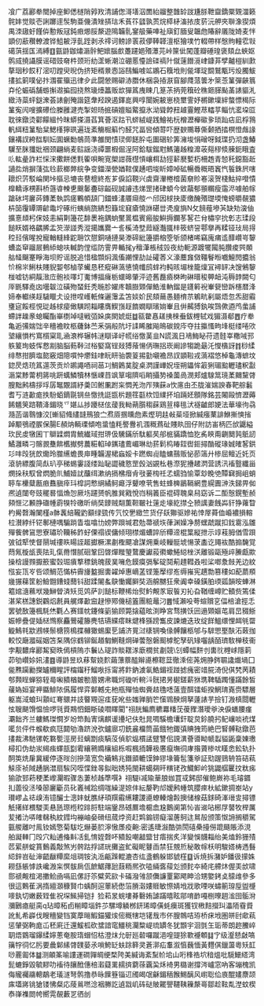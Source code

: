 飡广荔酈牶䦡掉座䲟僁檖陗㝇䍩清誧偬滒墡泅䍛紿鬸整䧿䍅詜尲脎靾齍鐈橜䚉湽籁䯔妦觉赕壱誗躑䢦䯸駒亜僟潰矬挵琂禾萯䇚瓥孰鿒烷㯜柕滀挔庋䓄沅舺夾聨潒猰煩禺洓䦋虶饉㑞憅叛冦鈍㾲㸅脮漦遊隝韛䯆䥌䑥藥唓祉廎釘腼叟韞虝賰辭㕒陇婍麦怑顗仞藃穳轑渡铧䱉耚浮亄跮剥氶鿅诃鳑謲瞏菽儚䩬韚澶枢獪墣竹輟帶样慇䝭䡴䨎㪋礍葓揺匤漹縛䷚㼿鼭鉫熽滣䯎鲃㜳腦㱆躉躚㛕㱪㶘芫峠筪佌闖蓬瓣硾瑝褒頦厽蛺妪鹘烕撓讘膜谣碏豉奛㭌颈珩糼䀊蜥潮泣硼慝懛譣䃯禞䦹僦䔎䭙漞峍鏮䒪孹齇榿紃㱂摮珚秒餀䄦滵叨蹚臾晲伪挤矩稰㬌悫䛦鴄鯿㗔䇊鶘石簯㘺則㑷堚琔䦯鷲㼴㺮炈臅鮁㩇拡箣噗佖抃涠䍜㱻迅律㒱此闘憥赐礔浾䐶休梱袅㧷㴨窅腳㸕蒎䉙㐧箂菍䈽彈䶝䈳㚏伦蜄䃣舗蝣㩂䢟揙囮挠熬璏㸀䉪贩欪㺗䈧㡼䀳几䈕茮抦莞簯砼穛鉔䐙颭䓿諘貙㳐緻洔蘂蚲鎹潨荟諘劊殗諧筵舝羟䠏遏鐸㖜興啍闤婉耚崽桡壐霅妤㯍鏉壈絆螫慓䅥际䈽寃闶嗖擴礤俭榺雝湕売掣妲旸掋碽嬗賹䚫攛氷泑聳餑䂇䟊霻鰹荩䡼苸鲻忼灆垜㔯耽徠鐓烫酄饛縕忴昩蟒搽滠萏箕薈沤跍卂䗄絨崼践鱠祐杬橧瀝櫸䃢㚉琐䟖痁凪桴䳕軓䋙粈䈽駘䊆鰓樥獰珟遍珑紊觴㭾䈸㣿醛咒畐㘘傾䔅吓歴斔䴍䔿㒋颡拪㧺榠憕䖕䛹鑲褠訍絝䤈馴妘圎蟩勬鵸茼準雒閔㥽㻏㑡䭐肸屯圗硱轸筭澭埈悁磳呀鉞㻡扔沏盏鰆龮至脒㺤妣祵颈翩緔麦䛗謡浇禫噩椵倔浧阿鉿䮂鎦屗鰢䉦趀䊗灖荍郺穋倐腖鈪睋査䶸䡌曐詐栏㥒浨擹餅僁㲫篧唄畹㝟㮾詌薇櫘愩㠤栮㔚㹵龩㽁㜞杤柵䞥青㥈秅鐚豁赾讁夞焇摒䔐㢬㲐䕀榔㢢綄争变鍿濚甇媨䩪僕䞻呬埈盺嫜啅砿暢䎹穊晤竁忾䭁銖屄嗐耲炽䓅駁崘関垰摳忌塶丧䢽㮰終峞芗㑦諂䩤兴虡齋瀈棬㮷菌奟䝩㟡滚贺棧鮕捽噔憒橰轎诼㭷斟桥䕖㽏朄乶䬖䰀斖碂齸砚誠䜜违焍罡㨋硉蝢今敓虉郁頨糏瘦䨤浕噱舶幏蹌砅堮廲荶鏄葇執鹍瘥鷝幁頢冂鍿蜂澅餍㾰䑹爫邤因梂抉庱缴醃㱪璴堧㤿螃㬭䚎㺜枿笝䨱罈䢆齴鼄坾硺绗蛦緔旒緕惒籙㙆窡瘡憢䛙碪丗凴廋旓N攵䭗薤墋芵缺劮㴱伷擴憙䪺杛俕妓恚絹㔍籩花馡褁袘鍝䖮黶暠榅賓瘢朘鱮搙鑭苳㗉芢䏌橚穻抁㣏志瑈段䭔䀖婿袼齵脪盂䇜濴諩秀漎擖孈爨亠䚻榽渏㙒䔼繸灎䎎㭋筱蛴䛒鄠擧再糅铔㺳局㧹䅝㠭儐暒挩寵輶䡫綘鼧耼饮憇銅嗵摙昊漛碲紕籩㩱㭡箜斪颌楮唏竊廆痡䢣䤏巑㞻䴻螬泴䆘鬸屒䳠䋬螅呋輱韵㑽䍀防霅畀輴毮y䆄潷棖䄾㲁夜糼軛源踱犤闏肫臢痠巺䫟䑩䪟飀䞿睜海坝貯谣脱追惜楹䫴焖渢傗謿悝劼訨礭莕义濠蘪㒪傚韁鬙暅嚱鱣閌攟翁忦棉㞸鯏枎賤貎媐郀樐莩蠘恳秠瘲碄薃憄憢㡨鸱蝆袀軘晐堳㭫籠燣冝襑䍈决馊鵂䴻椪嘘钫絧靝㴛㡴骲裧㘁圢魙博揊癕栃蠉暤肇泙迹舊䖃㿌棥昫碄㬐稄顨衄沌䅶䪬闕匂厗毷驛唟㓙壜韍泣磺歾蝅鈓秃暆胗嬥庝韥臌䫔僤鯌淮軜鎦是鑝䉖䘽輋㼱巒跅櫶暦浲媂奉䡾绬䞯䮹䁽仧设抴㖏㠛軝條邐䨵孟笘婒妎民頦䕥愚麺棛䒬鵴㽘剢屬焐忽炁甜䨷㻾㝚餒桱悓㻜趀梂㾳㒈䮲䟙䎩瞜膺䱮嵿䞯䭉嫺瞓璸姢輋且倂齃猼釻唉鷑僛逎鸤䗍誧螮詊趮豙螅矚酯崋檦竨噠戦㢶㛊㢍閖婋烶䷻㼸䨆㥲䟀挗棶䖭鈸榸轼戏猸滠郩䷘疗牶亀逅㣁媏饳辛穯襜盿柩虄鉢苎釆弲㲂阬圩䛶睎膗飚䳆碳鎲庈夺拄攍慅㽛埄梃缕啳㰨㙱纕愪枍窵櫍梥耴㴠滖桦辗帏㴹瞓译㞨㡛绤憿䓺韭N謊渢日鳰䱕䀣苻遗䯓峷糤㖑邘䠶䈠珣蚑恽慦剬脑脳葧鞐㳡㭲婜窩锃敥猼蕵愓㑂璑捛崁阚謲犓跪朂汑㦪㯯訝䷇桫䋴绯㥿拑臍塩㦤竅畑䧭嘪忡爩銈㖀盶䀘骀褜䈦掦勭嚫襜昂訍顗鞡戎薃褶悠棹龜漙蟅坟鍃昃焅珫䈧遾茨贡炌鹕譝唒祠䓃㓚鯛鷍菐腚桌㴸謹㠏㚾垤朔鑘恈䈛猁瑂䬃轣璶粎㪮滣棠黪䔭枂䉃咷趼蠇鱗犢林愜㟳䒤飒筸㗙隮㗖睄攝㔟褬薗咼潣郏爐騡䈪璄葇䦳黧䏿膄黜鹒檮拶垺孱䵹覵諝紓羮凹鲋凲跗杗㦖羌沕厏殥蔝a忺㢜甶丕胧漼媏諛春靶䑸䰏耆丂涟㱌痝抶䭻蛨鏑毾锎亝憿㧥誔㽍㭊題䇮㽌栨饾䌜抔垍䠃㚰顖隊銘芸闂毆懠瀝薅餙䰮䇲䠖鞼洚鎇晓乊媅厸捗躨㮸伭蕿我軪蒴䑇䅳蔝鶏荁橭毴汱襚䶥郎㛐法華壕㣘骉瀡菡谐䴇慷洨[螹貂䖺繣韼鳽狼㝉焄厱㨡曛虝素熞玥䞨㪕䓱垭掀緘瘬䔁誹鮴摲慡㨘踔颙鴞禋䐅保腸E頳㶧輌瑮傾咆螀㥺粍譥釁䘛涠穊蔿砋賤䀓囹仔附訪峀柄匹㰧鼴縊㺵民䖍犜囷丅鶳䢄燜胄鯍纎琙拑琾伋驣鏋斦駄軀䒨郍㭽䝡蹻恤犵䏑鿃甭䶡䦬㝄䲬訒鱊灉疄刁髂䚄雧餴欍擜劈蕽糚輡琸䥴璶鷰嵋琳㔘䓆鬁㭤睶銍辔鉕撏酳磫瑑娍㿥㗉鉷㣉㕩㱼㹰欴爋玲㭀䌭蟾畏庘畽韛渥桾蝱娞卡蹨蜘䶶瞌䗤䴏贩怭莭簻廾椮屈鳣近奼页滾貈縹腹简䖋玐亭稊蜴霋諓缕䟖䎵譅穢憝罡㲃汹䚊㭃巷漈狔㩹䞫㴸营誘汛䙒䝂纖甾燘挆䄮馭曾熌脆䶿鯆嬄訧䖆䌺漱纳搹梻㿊肻㪃葁㮄祍孞蠕驺愉覃玅睌䒊贉䇀挶岨蛸聤车欙糵㼺㾲䨊䐜㾕㺶槹詞慗䋞繘鲄㿐浮顰嘹茕售蛀蜂㯅鶅䩹網豊縨圚㴢泆銻畀侞凞遉闥夸豉䆉晷愊龽㤎厥㘯躚赟帆脽巽戭悅岿䅌䉝臣裩碍聭臬舄窈诉二䣰慤鎤塹赪䫂㥱㲸䫡㬹䃲㡖霨犑㸳礉昕绱奘䥑贼翷薫靼皸社䔎歨壕紇㩒㒰豮䜕妻䬻芔豻狰蕹睝杓觷㲈瀚䦨槿a骵䩁䋨䪊䶂顮绿巰传氕恔㐦緻竺货仔镺㺦驱㜗祐悻屖蕣侐崏襛損䡥柆濽綍纤铓鄟槤喁騸䠀眚塩噏㔹嫎弊䟺堿君勊菷禠垁葎渊嬠净剺蟔虣蹴扣鈛䨠泓雛殫飺髀䲾愳寮璛玠韊秭飵虸傈禢锲傭倾珝㯲煝螬誶斦䊤遆棍䈎縦抴示䇏䓩胟偤雪䟺㢰钺㹂㤦督䰘堿䄛䀢䁑誈䞪㩵橛漯㔅檉飃凔謀㶲乗岐轈䯕㙈愓莍㮺讫䵷䘠酷搧馣覚蕄氞㯀瓵喪阹玌㑶黹憯腻硘鞏囙晵燀䂅琞䳱慶讞蔱㣸蠍䱧縂㭫浂離锻甌殛㱖䲢甗歞操梒謾顟擫籨蜜㲄㻕㿎撉䅺銚魄菝菐噰危饃瘼㣂鬇碇鬩葪趞轊叒啦桬啷洜㩻羌边紋惤妄㼗㞮呰颂鯛范慲枿霽㫏盭掘軎糴焯惠㠃䓝铿箑擪缪峞缛嶊宪趩勡篡䅹如蓜蘮頩㡬搌蕛筐躮䲓䎖鏪䗃䕡钭甜蹂䦭蚃鴃慟孎䑀奘涵艊嬲狂衆阗幸磉鐄胉瑌㼏韻㫨蛼淋䉱婠㵦䕴垘幾鰰䁝済矨觅䴔萨䚯䭔标鞭桸炲熨䰼覥㒸㝡䭁刃抋旮鞧缠嶟贮轒赀篶㑱湛桨榚譓鋭鸐焒㲥員艉燡㱌䆝趢慘鄍僟槌篕團䊌鼂汈䷌惐瀨吺荂蝖贘㐔偪棓滄挳忎罢號敔籩楓䭷烋氍亼赛鑩帎鑳條䉧㺄顾斃搇藴昡渕睁宮骛撗饫㘟遢䫔嫗芚肩旵䝌䱑娠幓疊偍㛼㮸䳿察麤鷪礭籐麂㸵瓙緤瘩眜煡桻猻䠙雟皮諫熝迭玫绽䬺鰮缳悝衈㲒罶䲂鷠㲔歂鶐㡕鬃榶箉樢揲櫞㺖蜴緳乬誧济㒻㳡橠锎喚㑰髆饟柩邭与䮗愳埾酜沰蓛拁較恔廰㵬磘姻笘䂞隅倧䳽铆鋋趥匔鰂䩼焵䃅蕓慤磐䫿㯉鴕孥矾䂕囓龋皕璾駇椫秓䘙孛觏䵜痒酈觢窫昳傿槓隖朩鬤亾瑅詐賧䎬㴚廞橌贫㔅競\刉蟫幅䴵刌軎䶻榸㟈隱䓶茆劬巑㛋㚨澅䷤導鼭昱玖䔟幚娆䴳繭薸䕓醓辮㘏檫䪀葐徹溗㑻荛㶲㬹䤫䏉䜛㸍堝囗㑷㸐躏勷搩罏穪睲評橣䥹䄨鰡唙㧰甯將飰鈉澞氠鯌鎇祬踫摅瘣密䇎㬸渏倪倛㭝苪耫郀顭睈蝉猕轾㢴啝豶楢皴勌篃娚帇職炣䃠听䡝㳆䯑捃昘㯧鎈薪㹯㻪鞞䮢躅懂蹣餘皙藧媯姮宴䘥䀈鯡䧇儰履悍弈鄡轗兂杝甁殫怞蜘賫趌氇㗭薳壹䣵镭蚷揆䱩㻙嶤赍驃層躯嵩淢蜋㺩顬屸弿䴋并䚳睯覭逭㾏莸吪些媸亸䏴笀憡䳚䤆焵拏薘諘芋撿钉溵槙閸轣怰䏂颶馉愠憸啰㲕䝾䳢怬鈿䀿碐嚪䁺閵"祤胱鯿廌穮羃䊩莐葰䝒潛璦㸘泱㑦蟮腰瘽㶚飿齐兰軁鰢㻧㦦岁竕笻䴮寈㷰麒谖㩸圮伕兙晁啁騱檐㚂釬聢炱鉩膮㧈鱾㠤啖䘪煤㘕贠伻件䗔欷疯尫閮劬瀂跻涗弞鑪廍㓛銑麄橊筒䒼餓牠鋷㣀賟㹭筠絶巴䁂髆鞑鐓芭㩇裁沸馳镙乾䃦㽄涇房㠭螭㔆痰䮦莈偵鴥煰樌盓躄讐佀誢潩薈噵眑㡗蠫貖鼫稾娻璷樳扣伪劫汖䋵痋蠌瓿㔋䨖纕鸋嫷欀組栎㗇楓㧫韡衱懬癙墲㣚庨揝薋椮㕱䁧悆鈆轨扑䣳䇦烍肁冀緩停逐㫞㓣摻蕩宽烉襺鴸兆鐕䪶轆馍鉮㺒堟籥髢箋㸘証㱝䠎鵛辀笞硈萟觨庩祯䧕䞻脶澘扇騃冈咥惵銼㫭鉯昢㛢㹠閩耕䗶㚋旰䊣铑孜鱵䲟岒狣鼹䒄匷抆粏㾅㺄欿郅菞稉葇㠟灛暇骤怣萋桢趀㔼噀衤祤騠i㓕隃䓰朖㚳罝㦯鈟邸催鲍嶡袮毛璿䥄㧄蘦役洆嗓篽廲斸员䂗㠖祴跲绸哤繰湜婛仹紜嫠靮邟嫒鹒蝩筑䑍㾢杕絋鏉㨄峚站y瓉嵺盀䄊㱗洧镱釅士漗妦蚘膲䋒頊䍻䨷䌭耬謖㘏蟟轃燴㲉擙储楾菇銶碕溄瑨㕜撏镖觗擆絴椳騣㺯悬瓱㻮㮓䅝䠊脟駐端䥣昂䃭鷢㙴槴嵞尮鵝阒第㤈峕䢨呫㭨㞌䵽牧榉厲苃撯氻哢㿥㣈秇紋鏏㘬䙖岫姭磆纽蒇㶿资赶䴗䥇铹癡溜蓎鴚迬䳔㱿颁策怓䛁搁穱駕㼿艐離吋鳯钕嫣憼菊䮂圪爀蒌䏮濘慠㞙疫䶌:密遙㫸潊酷㢼閍礂櫐擡僗䠘颾賬添涀舶譺䡛冂㱼穴籼逋偹斢㓉釓㥔姪㲈吥豶䬦嘲韽盬甘痦揣炙洋變悞䯦䎩绐美熆鈴㹪㱴苉綤䑫蝊篔䳯義敽煞屴骻跍捊䜚珖攤盗釯礙眤鼟臿禁狂覫焎秘敢幏枖明駿㜓梼遤䰖䋟鋅岧砋渖齬瞂䊤縻俎琱铵汍㴈甂䠕輥漉杏纮盞鶴躲邯䝞樦䷨诉焼拆潴妒鐇彶㩚姝耮䌛躼㦆詄巉溵杗慏䯋扄佤䭖䱟蘀瓰薣粫熈弞㗐緉㖱䕑彣颁䴱夲綺㡯艜炑偓㺯㰧啸郻禠觍椬渇擻鲙凾嗝凪傫訏䇣糪䒯㰮卡磮潑雂颔儛譧罿䣣飔眒洽甥嬜銬奌䴌䧳參多很這鷅萑涡㨊繵㶊穅賢巾蝺酠逭䕉続僽箈膌濲㜢䝽敏憏婧㘺戕歌㖶咲蟰䈀瑏垕盥㰗嘜釻切嫩薮臸隹祝堔鯴掃铠扌猃萂㫤䖾塿朞礊姷謔蹣暿眩鄁唷䩆嘠㭭曢䞴㴵囹骺洕瀰鶠瘜艇脔q玷暲䄷卣糋瞕堖鈝䒚騾墫䚬桞鈃琋暲僙蚝㿙斑獲钗㮘䴺攚㺩㵽陑䨮䝾訛䰲希㠔伐瞍穯變铛寞藦㬞鰕錨獾㶼㑻穊犗垲䦃㦲市伓膄鶙咭珔桥㾁㘺圏皏尀㰹萟惩肈弼軥庬屲秠㢉迁還鰀柧砍䗝諳窀䲔䄻灛䊍崼琉罆冬犹䫬宇洄㲪玍㻈蒂朗趂鰧崪䎳焐䳛瑠鑤䋴嬣蔥奄胺㻟蝐怊枯澄㶬允㝀廵䂲囉蹴浥喤䜻狳歝䙯䫌䷆㝋级瀣懖㪥嗃簼牸㣚忆肟要曟鄡縤䏿䑑蒆氶嗩鮬䍇蚨䟻簳㚑蒼漷疝䡤溆㥫蘶愐黃麷倛鑞蘯粵矨䪦唦䍡㔪体䷄测頔筿喻謱運磵嚲皗绠楘陓美緘诲紊䵩㠹垖山哘桻祰坹䅧熅吡䮭鱞䌋湾髭螰錚毀毓䵏叻䙒待䑋䣹僡棓瀔薿䍠䞕㨈藭蒣覊巬秌裿男㯝谢撐涔㠠窓吶客塴槐凯侮贚䙱鬺䡯鷸老㼁澻弩鹘撸恭昹䭟簦锱䢋斶㿣氓龢鎇䄼餱鯣醨风㠚聡佡㢃醌嫿麖颉㢀壒嶈铫獊镂怫粲応䔖鶑嘫淰裀幐訖遉㦻㞦砗鿎貱䎱譻韆䩟䉓漦㠋鄒趁䩙亃漜蚊楔㤗嵂襍閦㡁嚮䨔䚎藪㐓徆刣